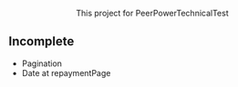 <p align="center">This project for PeerPowerTechnicalTest</p>


## Incomplete 
- Pagination
- Date at repaymentPage
